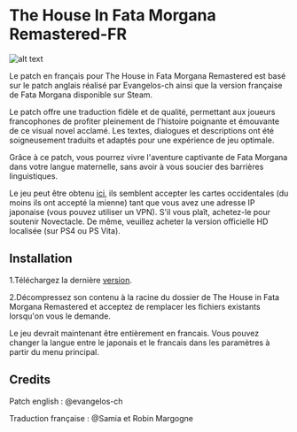 # The House In Fata Morgana Remastered-FR
![alt text](https://raw.githubusercontent.com/MysticHaze157/fata-morgana-remastered-french/main/Accueil.jpg)

Le patch en français pour The House in Fata Morgana Remastered est basé sur le patch anglais réalisé par Evangelos-ch ainsi que la version française de Fata Morgana disponible sur Steam.

Le patch offre une traduction fidèle et de qualité, permettant aux joueurs francophones de profiter pleinement de l'histoire poignante et émouvante de ce visual novel acclamé. Les textes, dialogues et descriptions ont été soigneusement traduits et adaptés pour une expérience de jeu optimale.

Grâce à ce patch, vous pourrez vivre l'aventure captivante de Fata Morgana dans votre langue maternelle, sans avoir à vous soucier des barrières linguistiques.

Le jeu peut être obtenu [ici](https://www.animategames.jp/home/detail/30082), ils semblent accepter les cartes occidentales (du moins ils ont accepté la mienne) tant que vous avez une adresse IP japonaise (vous pouvez utiliser un VPN). S'il vous plaît, achetez-le pour soutenir Novectacle. De même, veuillez acheter la version officielle HD localisée (sur PS4 ou PS Vita).

## Installation
1.Téléchargez la dernière [version](https://github.com/MysticHaze157/fata-morgana-remastered-french/releases).

2.Décompressez son contenu à la racine du dossier de The House in Fata Morgana Remastered et acceptez de remplacer les fichiers existants lorsqu'on vous le demande.

Le jeu devrait maintenant être entièrement en francais. Vous pouvez changer la langue entre le japonais et le francais dans les paramètres à partir du menu principal.

## Credits
Patch english : @evangelos-ch

Traduction française : @Samia et Robin Margogne
